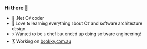 ### Hi there 👋

- 🔭 .Net C# coder.
- 🌱 Love to learning everything about C# and software architecture design.
- ⚡ Wanted to be a chef but ended up doing software engineering!
- 🗓️ Working on [bookky.com.au](https://bookky.com.au)
